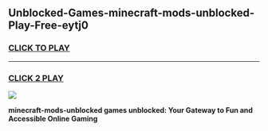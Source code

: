 
## Unblocked-Games-minecraft-mods-unblocked-Play-Free-eytj0
<h3>
<a href="https://premium76.site?title=minecraft-mods-unblocked&ref=10A">CLICK TO PLAY</a></h3>
<hr>

<h3>
<a href="https://premium76.site?title=minecraft-mods-unblocked&ref=10A">CLICK 2 PLAY</a>
  
</h3>

<a href="https://premium76.site?title=minecraft-mods-unblocked&ref=10A"><img src="https://clearcache.store/games.png"></a>


**minecraft-mods-unblocked games unblocked: Your Gateway to Fun and Accessible Online Gaming**
